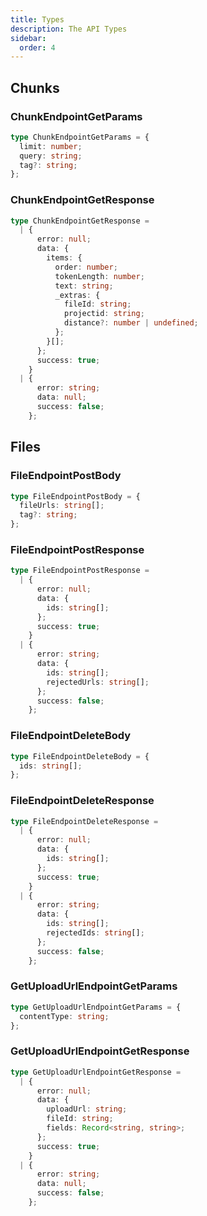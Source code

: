 ```yaml
---
title: Types
description: The API Types
sidebar:
  order: 4
---
```


## Chunks

### ChunkEndpointGetParams

```typescript title="ChunkEndpointGetParams.ts"
type ChunkEndpointGetParams = {
  limit: number;
  query: string;
  tag?: string;
};
```

### ChunkEndpointGetResponse

```typescript title="ChunkEndpointGetResponse.ts"
type ChunkEndpointGetResponse =
  | {
      error: null;
      data: {
        items: {
          order: number;
          tokenLength: number;
          text: string;
          _extras: {
            fileId: string;
            projectid: string;
            distance?: number | undefined;
          };
        }[];
      };
      success: true;
    }
  | {
      error: string;
      data: null;
      success: false;
    };
```

## Files

### FileEndpointPostBody

```typescript title="FileEndpointPostBody.ts"
type FileEndpointPostBody = {
  fileUrls: string[];
  tag?: string;
};
```

### FileEndpointPostResponse

```typescript title="FileEndpointPostResponse.ts"
type FileEndpointPostResponse =
  | {
      error: null;
      data: {
        ids: string[];
      };
      success: true;
    }
  | {
      error: string;
      data: {
        ids: string[];
        rejectedUrls: string[];
      };
      success: false;
    };
```

### FileEndpointDeleteBody

```typescript title="FileEndpointDeleteBody.ts"
type FileEndpointDeleteBody = {
  ids: string[];
};
```

### FileEndpointDeleteResponse

```typescript title="FileEndpointDeleteParams.ts"
type FileEndpointDeleteResponse =
  | {
      error: null;
      data: {
        ids: string[];
      };
      success: true;
    }
  | {
      error: string;
      data: {
        ids: string[];
        rejectedIds: string[];
      };
      success: false;
    };
```

### GetUploadUrlEndpointGetParams

```typescript title="GetUploadUrlEndpointGetParams.ts"
type GetUploadUrlEndpointGetParams = {
  contentType: string;
};
```

### GetUploadUrlEndpointGetResponse

```typescript title="GetUploadUrlEndpointGetResponse.ts"
type GetUploadUrlEndpointGetResponse =
  | {
      error: null;
      data: {
        uploadUrl: string;
        fileId: string;
        fields: Record<string, string>;
      };
      success: true;
    }
  | {
      error: string;
      data: null;
      success: false;
    };
```
